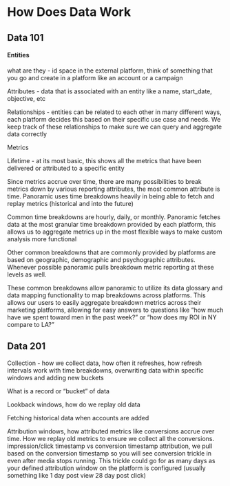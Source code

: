 # How Does Data Work

## Data 101

#### Entities

what are they - id space in the external platform, think of something that you go and create in a platform like an account or a campaign  


Attributes - data that is associated with an entity like a name, start\_date, objective, etc  


Relationships - entities can be related to each other in many different ways, each platform decides this based on their specific use case and needs. We keep track of these relationships to make sure we can query and aggregate data correctly  


Metrics

Lifetime - at its most basic, this shows all the metrics that have been delivered or attributed to a specific entity  


Since metrics accrue over time, there are many possibilities to break metrics down by various reporting attributes, the most common attribute is time. Panoramic uses time breakdowns heavily in being able to fetch and replay metrics \(historical and into the future\)  


Common time breakdowns are hourly, daily, or monthly. Panoramic fetches data at the most granular time breakdown provided by each platform, this allows us to aggregate metrics up in the most flexible ways to make custom analysis more functional  


Other common breakdowns that are commonly provided by platforms are based on geographic, demographic and psychographic attributes. Whenever possible panoramic pulls breakdown metric reporting at these levels as well.  


These common breakdowns allow panoramic to utilize its data glossary and data mapping functionality to map breakdowns across platforms. This allows our users to easily aggregate breakdown metrics across their marketing platforms, allowing for easy answers to questions like “how much have we spent toward men in the past week?” or “how does my ROI in NY compare to LA?”  


## Data 201

Collection - how we collect data, how often it refreshes, how refresh intervals work with time breakdowns, overwriting data within specific windows and adding new buckets  


What is a record or “bucket” of data  


Lookback windows, how do we replay old data  


Fetching historical data when accounts are added  


Attribution windows, how attributed metrics like conversions accrue over time. How we replay old metrics to ensure we collect all the conversions. impression/click timestamp vs conversion timestamp attribution, we pull based on the conversion timestamp so you will see conversion trickle in even after media stops running. This trickle could go for as many days as your defined attribution window on the platform is configured \(usually something like 1 day post view 28 day post click\)  


